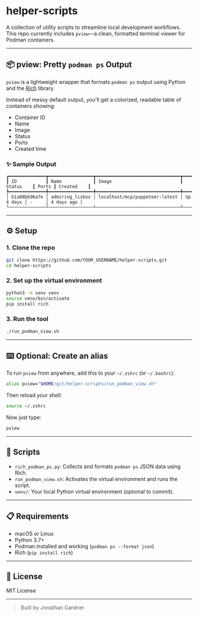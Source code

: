 # helper-scripts

A collection of utility scripts to streamline local development workflows.  
This repo currently includes `pview`—a clean, formatted terminal viewer for Podman containers.

---

## 📦 pview: Pretty `podman ps` Output

`pview` is a lightweight wrapper that formats `podman ps` output using Python and the [Rich](https://github.com/Textualize/rich) library.

Instead of messy default output, you'll get a colorized, readable table of containers showing:

- Container ID
- Name
- Image
- Status
- Ports
- Created time

### ✨ Sample Output

```
┏━━━━━━━━━━━━━━┳━━━━━━━━━━━━━━━━━┳━━━━━━━━━━━━━━━━━━━━━━━━━━━━━━━━┳━━━━━━━━━━━┳━━━━━━━┳━━━━━━━━━━━━┓
┃ ID           ┃ Name            ┃ Image                          ┃ Status    ┃ Ports ┃ Created    ┃
┡━━━━━━━━━━━━━━╇━━━━━━━━━━━━━━━━━╇━━━━━━━━━━━━━━━━━━━━━━━━━━━━━━━━╇━━━━━━━━━━━╇━━━━━━━╇━━━━━━━━━━━━┩
│ b1a88bb96a7e │ admiring_liskov │ localhost/mcp/puppeteer:latest │ Up 4 days │ -     │ 4 days ago │
└──────────────┴─────────────────┴────────────────────────────────┴───────────┴───────┴────────────┘
```

---

## ⚙️ Setup

### 1. Clone the repo

```bash
git clone https://github.com/YOUR_USERNAME/helper-scripts.git
cd helper-scripts
```

### 2. Set up the virtual environment

```bash
python3 -m venv venv
source venv/bin/activate
pip install rich
```

### 3. Run the tool

```bash
./run_podman_view.sh
```

---

## ⌨️ Optional: Create an alias

To run `pview` from anywhere, add this to your `~/.zshrc` (or `~/.bashrc`):

```bash
alias pview="$HOME/git/helper-scripts/run_podman_view.sh"
```

Then reload your shell:

```bash
source ~/.zshrc
```

Now just type:

```bash
pview
```

---

## 📝 Scripts

- `rich_podman_ps.py`: Collects and formats `podman ps` JSON data using Rich.
- `run_podman_view.sh`: Activates the virtual environment and runs the script.
- `venv/`: Your local Python virtual environment (optional to commit).

---

## 📋 Requirements

- macOS or Linux
- Python 3.7+
- Podman installed and working (`podman ps --format json`)
- Rich (`pip install rich`)

---

## 🪪 License

MIT License

---

> Built by Jonathan Gardner
